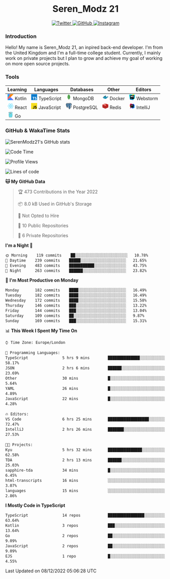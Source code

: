 <div align="center">
  <h1>Seren_Modz 21</h1>
  <a href="https://twitter.com/SerenModz21">
    <img alt="Twitter" src="https://img.shields.io/badge/twitter%20-%231DA1F2.svg?&style=for-the-badge&logo=Twitter&logoColor=white">
  </a>
  <a href="https://github.com/SerenModz21">
    <img alt="GitHub" src="https://img.shields.io/badge/github%20-%23121011.svg?&style=for-the-badge&logo=github&logoColor=white">
  </a>
  <a href="https://www.instagram.com/serenmodz21">
    <img alt="Instagram" src="https://img.shields.io/badge/instagram%20-%23E4405F.svg?&style=for-the-badge&logo=Instagram&logoColor=white">
  </a>
</div>

### Introduction

Hello! My name is Seren_Modz 21, an inpired back-end developer. I'm from the United Kingdom and I'm a full-time college student. Currently, I mainly work on private projects but I plan to grow and achieve my goal of working on more open source projects. 

### Tools

 **Learning**                                        | **Languages**                                               | **Databases**                                               | **Other**                                           | **Editors**                                                  
-----------------------------------------------------|-------------------------------------------------------------|-------------------------------------------------------------|-----------------------------------------------------|--------------------------------------------------------------
 <img width="19px" src="./assets/kotlin.svg"> Kotlin | <img width="19px" src="./assets/typescript.svg"> TypeScript | <img width="19px" src="./assets/mongodb.svg"> MongoDB       | <img width="19px" src="./assets/docker.svg"> Docker | <img width="19px" src="./assets/webstorm.svg"> Webstorm      
 <img width="19px" src="./assets/react.svg"> React   | <img width="19px" src="./assets/javascript.svg"> JavaScript | <img width="19px" src="./assets/postgresql.svg"> PostgreSQL | <img width="19px" src="./assets/redis.svg"> Redis   | <img width="19px" src="./assets/intellij-idea.svg"> IntelliJ
 <img width="19px" src="./assets/go.svg"> Go         |                                                             |                                                             |                                                     |                                                                                                               

### GitHub & WakaTime Stats

![SerenModz21's GitHub stats](https://github-readme-stats.vercel.app/api?username=SerenModz21&show_icons=true&theme=dark)

<!--START_SECTION:waka-->
![Code Time](http://img.shields.io/badge/Code%20Time-1%2C606%20hrs%201%20min-blue)

![Profile Views](http://img.shields.io/badge/Profile%20Views-10-blue)

![Lines of code](https://img.shields.io/badge/From%20Hello%20World%20I%27ve%20Written-11%20Thousand%20lines%20of%20code-blue)

**🐱 My GitHub Data** 

> 🏆 473 Contributions in the Year 2022
 > 
> 📦 8.0 kB Used in GitHub's Storage 
 > 
> 🚫 Not Opted to Hire
 > 
> 📜 10 Public Repositories 
 > 
> 🔑 6 Private Repositories  
 > 
**I'm a Night 🦉** 

```text
🌞 Morning    119 commits    ██░░░░░░░░░░░░░░░░░░░░░░░   10.78% 
🌆 Daytime    239 commits    █████░░░░░░░░░░░░░░░░░░░░   21.65% 
🌃 Evening    483 commits    ███████████░░░░░░░░░░░░░░   43.75% 
🌙 Night      263 commits    ██████░░░░░░░░░░░░░░░░░░░   23.82%

```
📅 **I'm Most Productive on Monday** 

```text
Monday       182 commits    ████░░░░░░░░░░░░░░░░░░░░░   16.49% 
Tuesday      182 commits    ████░░░░░░░░░░░░░░░░░░░░░   16.49% 
Wednesday    172 commits    ████░░░░░░░░░░░░░░░░░░░░░   15.58% 
Thursday     146 commits    ███░░░░░░░░░░░░░░░░░░░░░░   13.22% 
Friday       144 commits    ███░░░░░░░░░░░░░░░░░░░░░░   13.04% 
Saturday     109 commits    ██░░░░░░░░░░░░░░░░░░░░░░░   9.87% 
Sunday       169 commits    ███░░░░░░░░░░░░░░░░░░░░░░   15.31%

```


📊 **This Week I Spent My Time On** 

```text
⌚︎ Time Zone: Europe/London

💬 Programming Languages: 
TypeScript               5 hrs 9 mins        ██████████████░░░░░░░░░░░   58.17% 
JSON                     2 hrs 6 mins        ██████░░░░░░░░░░░░░░░░░░░   23.69% 
Other                    30 mins             █░░░░░░░░░░░░░░░░░░░░░░░░   5.64% 
YAML                     26 mins             █░░░░░░░░░░░░░░░░░░░░░░░░   4.89% 
JavaScript               22 mins             █░░░░░░░░░░░░░░░░░░░░░░░░   4.28%

🔥 Editors: 
VS Code                  6 hrs 25 mins       ██████████████████░░░░░░░   72.47% 
IntelliJ                 2 hrs 26 mins       ███████░░░░░░░░░░░░░░░░░░   27.53%

🐱‍💻 Projects: 
Kyu                      5 hrs 32 mins       ███████████████░░░░░░░░░░   62.58% 
TDA                      2 hrs 13 mins       ██████░░░░░░░░░░░░░░░░░░░   25.03% 
sapphire-tda             34 mins             █░░░░░░░░░░░░░░░░░░░░░░░░   6.45% 
html-transcripts         16 mins             ░░░░░░░░░░░░░░░░░░░░░░░░░   3.07% 
languages                15 mins             ░░░░░░░░░░░░░░░░░░░░░░░░░   2.86%

```

**I Mostly Code in TypeScript** 

```text
TypeScript               14 repos            ████████████████░░░░░░░░░   63.64% 
Kotlin                   3 repos             ███░░░░░░░░░░░░░░░░░░░░░░   13.64% 
Go                       2 repos             ██░░░░░░░░░░░░░░░░░░░░░░░   9.09% 
JavaScript               2 repos             ██░░░░░░░░░░░░░░░░░░░░░░░   9.09% 
EJS                      1 repo              █░░░░░░░░░░░░░░░░░░░░░░░░   4.55%

```



 Last Updated on 08/12/2022 05:06:28 UTC
<!--END_SECTION:waka-->
